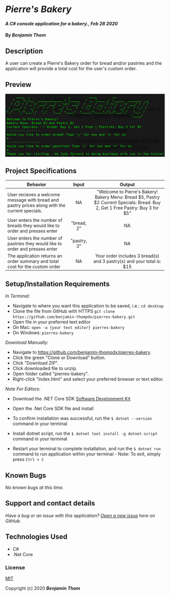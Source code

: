 # _Pierre's Bakery_

#### _A C# console application for a bakery., Feb 28 2020_

#### By _**Benjamin Thom**_

## Description

A user can create a Pierre's Bakery order for bread and/or pastries and the application will provide a total cost for the user's custom order.

## Preview
![Landing Page Preview](img/pierres-bakery-preview.png)

## Project Specifications

| Behavior | Input | Output |
|---|:---:|:---:|
|User recieves a welcome message with bread and pastry prices along with the current specials.|NA|"Welcome to Pierre's Bakery! Bakery Menu: Bread $5, Pastry $2 Current Specials: Bread: Buy 2, Get 1 Free Pastry: Buy 3 for $5"|
|User enters the number of breads they would like to order and presses enter|"bread, 2"|NA|
|User enters the number of pastries they would like to order and presses enter|"pastry, 3"|NA|
|The application returns an order summary and total cost for the custom order|NA|Your order includes 3 bread(s) and 3 pastry(s) and your total is: $15|

## Setup/Installation Requirements

_In Terminal:_

* Navigate to where you want this application to be saved, i.e.:
```cd desktop```
* Clone the file from GitHub with HTTPS
```git clone https://github.com/benjamin-thompdx/pierres-bakery.git```
* Open file in your preferred text editor
* On Mac: ```open -a {your text editor} pierres-bakery```
* On Windows: ```pierres-bakery```

_Download Manually:_

* Navigate to https://github.com/benjamin-thompdx/pierres-bakery.
* Click the green "Clone or Download" button.
* Click "Download ZIP".
* Click downloaded file to unzip.
* Open folder called "pierres-bakery".
* Right-click "index.html" and select your preferred browser or text editor.

_Note For Editors:_ 
* Download the .NET Core SDK [Software Development Kit](https://dotnet.microsoft.com/download)
* Open the .Net Core SDK file and install
* To confirm installation was successful, run the ```$ dotnet --version``` command in your terminal

* Install dotnet script, run the ```$ dotnet tool install -g dotnet-script``` command in your terminal
* Restart your terminal to complete installation, and run the ```$ dotnet run``` command to run application within your terminal - Note: To exit, simply press ```Ctrl + C```

## Known Bugs

_No known bugs at this time._

## Support and contact details

_Have a bug or an issue with this application? [Open a new issue](https://github.com/benjamin-thompdx/pierres-bakery/issues) here on GitHub._

## Technologies Used

* C#
* .Net Core

### License

[MIT](https://choosealicense.com/licenses/mit/)

Copyright (c) 2020 **_Benjamin Thom_**